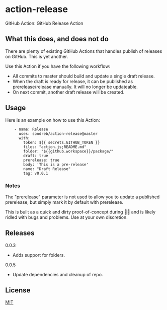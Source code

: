 # action-release

GitHub Action: GitHub Release Action

## What this does, and does not do

There are plenty of existing GitHub Actions that handles publish of releases on GitHub. This is yet another.

Use this Action if you have the following workflow:

- All commits to master should build and update a single draft release.
- When the draft is ready for release, it can be published as prerelease/release manually. It will no longer be updateable.
- On next commit, another draft release will be created.

## Usage

Here is an example on how to use this Action:

```
    - name: Release
      uses: sondreb/action-release@master
      with:
        token: ${{ secrets.GITHUB_TOKEN }}
        files: "action.js;README.md"
        folder: "${{github.workspace}}/package/"
        draft: true
        prerelease: true
        body: 'This is a pre-release'
        name: "Draft Release"
        tag: v0.0.1
```

### Notes

The "prerelease" parameter is not used to allow you to update a published prerelease, but simply mark it by default with prerelease.

This is built as a quick and dirty proof-of-concept during 🎅🎄 and is likely ridled with bugs and problems. Use at your own discretion.

## Releases

0.0.3

- Adds support for folders.

0.0.5

- Update dependencies and cleanup of repo.

## License

[MIT](LICENSE)